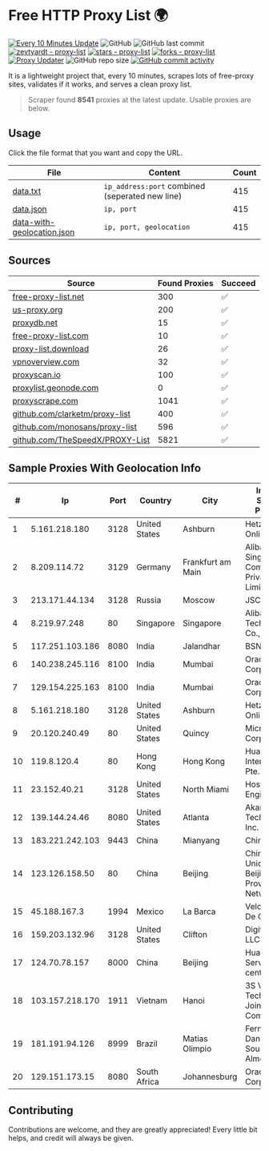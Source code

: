 
# Free HTTP Proxy List 🌍

[![Every 10 Minutes Update](https://github.com/mertguvencli/http-proxy-list/actions/workflows/main.yml/badge.svg?branch=main)](https://github.com/mertguvencli/http-proxy-list/actions/workflows/main.yml)
![GitHub](https://img.shields.io/github/license/mertguvencli/http-proxy-list)
![GitHub last commit](https://img.shields.io/github/last-commit/mertguvencli/http-proxy-list)
[![zevtyardt - proxy-list](https://img.shields.io/static/v1?label=zevtyardt&message=proxy-list&color=blue&logo=github)](https://github.com/zevtyardt/proxy-list "Go to GitHub repo")
[![stars - proxy-list](https://img.shields.io/github/stars/zevtyardt/proxy-list?style=social)](https://github.com/zevtyardt/proxy-list)
[![forks - proxy-list](https://img.shields.io/github/forks/zevtyardt/proxy-list?style=social)](https://github.com/zevtyardt/proxy-list)
[![Proxy Updater](https://github.com/zevtyardt/proxy-list/workflows/Proxy%20Updater/badge.svg)](https://github.com/zevtyardt/proxy-list/actions?query=workflow:"Proxy+Updater")
![GitHub repo size](https://img.shields.io/github/repo-size/zevtyardt/proxy-list)
[![GitHub commit activity](https://img.shields.io/github/commit-activity/m/zevtyardt/proxy-list?logo=commits)](https://github.com/zevtyardt/proxy-list/commits/main)

It is a lightweight project that, every 10 minutes, scrapes lots of free-proxy sites, validates if it works, and serves a clean proxy list.

> Scraper found **8541** proxies at the latest update. Usable proxies are below.

## Usage

Click the file format that you want and copy the URL.

|File|Content|Count|
|----|-------|-----|
|[data.txt](https://raw.githubusercontent.com/mertguvencli/http-proxy-list/main/proxy-list/data.txt)|`ip_address:port` combined (seperated new line)|415|
|[data.json](https://raw.githubusercontent.com/mertguvencli/http-proxy-list/main/proxy-list/data.json)|`ip, port`|415|
|[data-with-geolocation.json](https://raw.githubusercontent.com/mertguvencli/http-proxy-list/main/proxy-list/data-with-geolocation.json)|`ip, port, geolocation`|415|

## Sources

|Source|Found Proxies|Succeed|
|------|-------------|-------|
|[free-proxy-list.net](https://free-proxy-list.net)|300|✅|
|[us-proxy.org](https://www.us-proxy.org)|200|✅|
|[proxydb.net](http://proxydb.net)|15|✅|
|[free-proxy-list.com](https://free-proxy-list.com/?page=&port=&type%5B%5D=http&type%5B%5D=https&up_time=0&search=Search)|10|✅|
|[proxy-list.download](https://www.proxy-list.download/HTTP)|26|✅|
|[vpnoverview.com](https://vpnoverview.com/privacy/anonymous-browsing/free-proxy-servers)|32|✅|
|[proxyscan.io](https://www.proxyscan.io)|100|✅|
|[proxylist.geonode.com](https://proxylist.geonode.com/api/proxy-list?limit=300&page=1&sort_by=lastChecked&sort_type=desc&protocols=http,https)|0|✅|
|[proxyscrape.com](https://api.proxyscrape.com/v2/?request=displayproxies&protocol=http&timeout=10000&country=all&ssl=all&anonymity=all)|1041|✅|
|[github.com/clarketm/proxy-list](https://raw.githubusercontent.com/clarketm/proxy-list/master/proxy-list-raw.txt)|400|✅|
|[github.com/monosans/proxy-list](https://raw.githubusercontent.com/monosans/proxy-list/main/proxies/http.txt)|596|✅|
|[github.com/TheSpeedX/PROXY-List](https://raw.githubusercontent.com/TheSpeedX/PROXY-List/master/http.txt)|5821|✅|


## Sample Proxies With Geolocation Info

|#|Ip|Port|Country|City|Internet Service Provider|
|-|--|----|-------|----|-------------------------|
|1|5.161.218.180|3128|United States|Ashburn|Hetzner Online GmbH|
|2|8.209.114.72|3129|Germany|Frankfurt am Main|Alibaba.com Singapore E-Commerce Private Limited|
|3|213.171.44.134|3128|Russia|Moscow|JSC Comcor|
|4|8.219.97.248|80|Singapore|Singapore|Alibaba (US) Technology Co., Ltd.|
|5|117.251.103.186|8080|India|Jalandhar|BSNL Internet|
|6|140.238.245.116|8100|India|Mumbai|Oracle Corporation|
|7|129.154.225.163|8100|India|Mumbai|Oracle Corporation|
|8|5.161.218.180|3128|United States|Ashburn|Hetzner Online GmbH|
|9|20.120.240.49|80|United States|Quincy|Microsoft Corporation|
|10|119.8.120.4|80|Hong Kong|Hong Kong|Huawei International Pte. LTD|
|11|23.152.40.21|3128|United States|North Miami|Host-Engine.com|
|12|139.144.24.46|8080|United States|Atlanta|Akamai Technologies, Inc.|
|13|183.221.242.103|9443|China|Mianyang|China Mobile|
|14|123.126.158.50|80|China|Beijing|China Unicom Beijing Province Network|
|15|45.188.167.3|1994|Mexico|La Barca|Velocom SA De CV|
|16|159.203.132.96|3128|United States|Clifton|DigitalOcean, LLC|
|17|124.70.78.157|8000|China|Beijing|Huawei Cloud Service data center|
|18|103.157.218.170|1911|Vietnam|Hanoi|3S Viet Nam Technology Joint Stock Company|
|19|181.191.94.126|8999|Brazil|Matias Olimpio|Fernanda Danielly Sousa Almeida - Me|
|20|129.151.173.15|8080|South Africa|Johannesburg|Oracle Corporation|



## Contributing

Contributions are welcome, and they are greatly appreciated! Every
little bit helps, and credit will always be given.

